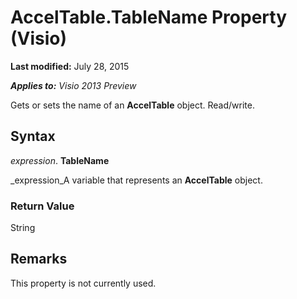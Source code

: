 
# AccelTable.TableName Property (Visio)

 **Last modified:** July 28, 2015

 _**Applies to:** Visio 2013 Preview_

Gets or sets the name of an  **AccelTable** object. Read/write.


## Syntax

 _expression_. **TableName**

 _expression_A variable that represents an  **AccelTable** object.


### Return Value

String


## Remarks

This property is not currently used.

